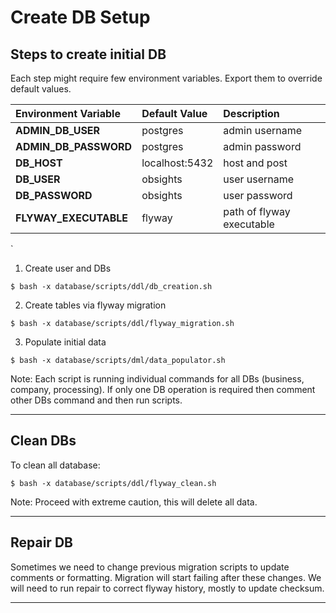 # Create DB Setup

## Steps to create initial DB
Each step might require few environment variables. Export them to override default values.

| Environment Variable  | Default Value  | Description               |
|:----------------------|:---------------|:--------------------------|
| **ADMIN_DB_USER**     | postgres       | admin username            |
| **ADMIN_DB_PASSWORD** | postgres       | admin password            |
| **DB_HOST**           | localhost:5432 | host and post             |
| **DB_USER**           | obsights       | user username             |
| **DB_PASSWORD**       | obsights       | user password             |
| **FLYWAY_EXECUTABLE** | flyway         | path of flyway executable |
`

1. Create user and DBs  
```shell
$ bash -x database/scripts/ddl/db_creation.sh
```
2. Create tables via flyway migration
```shell
$ bash -x database/scripts/ddl/flyway_migration.sh 
```
3. Populate initial data
```shell
$ bash -x database/scripts/dml/data_populator.sh
```

Note: Each script is running individual commands for all DBs (business, company, processing). If only one DB operation is required then comment other DBs command and then run scripts.  

---------------------------------------------------------------------

## Clean DBs
To clean all database:
```shell
$ bash -x database/scripts/ddl/flyway_clean.sh
```

Note: Proceed with extreme caution, this will delete all data.

---------------------------------------------------------------------

## Repair DB
Sometimes we need to change previous migration scripts to update comments or formatting. Migration will start failing after these changes. We will need to run repair to correct flyway history, mostly to update checksum.

---------------------------------------------------------------------